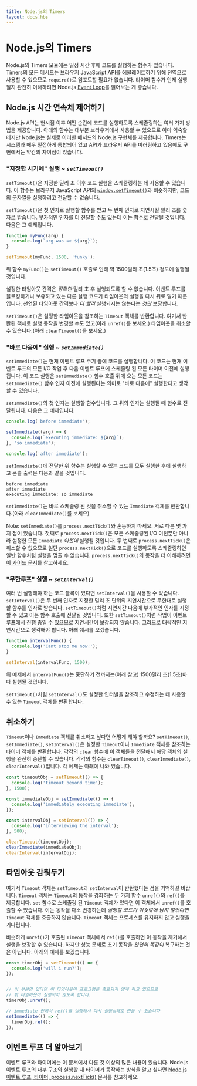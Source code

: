 ```yaml
---
title: Node.js의 Timers
layout: docs.hbs
---
```


<!--
# Timers in Node.js and beyond

The Timers module in Node.js contains functions that execute code after a set
period of time. Timers do not need to be imported via `require()`, since
all the methods are available globally to emulate the browser JavaScript API.
To fully understand when timer functions will be executed, it's a good idea to
read up on the the Node.js
[Event Loop](/en/docs/guides/event-loop-timers-and-nexttick/).
-->

# Node.js의 Timers

Node.js의 Timers 모듈에는 일정 시간 후에 코드를 실행하는 함수가 있습니다. Timers의 모든 메서드는
브라우저 JavaScript API를 에뮬레이트하기 위해 전역으로 사용할 수 있으므로 `require()`로 임포트할
필요가 없습니다. 타이머 함수가 언제 실행될지 완전히 이해하려면 Node.js
[Event Loop](/en/docs/guides/event-loop-timers-and-nexttick/)를 읽어보는 게 좋습니다.

<!--
## Controlling the Time Continuum with Node.js

The Node.js API provides several ways of scheduling code to execute at
some point after the present moment. The functions below may seem familiar,
since they are available in most browsers, but Node.js actually provides
its own implementation of these methods. Timers integrate very closely
with the system, and despite the fact that the API mirrors the browser
API, there are some differences in implementation.
-->

## Node.js 시간 연속체 제어하기

Node.js API는 현시점 이후 어떤 순간에 코드를 실행하도록 스케줄링하는 여러 가지 방법을 제공합니다.
아래의 함수는 대부분 브라우저에서 사용할 수 있으므로 아마 익숙할 테지만 Node.js는 실제로 이러한
메서드의 Node.js 구현체를 제공합니다. Timers는 시스템과 매우 밀접하게 통합되어 있고 API가
브라우저 API를 미러링하고 있음에도 구현에서는 약간의 차이점이 있습니다.

<!--
### "When I say so" Execution ~ *`setTimeout()`*

`setTimeout()` can be used to schedule code execution after a designated
amount of milliseconds. This function is similar to
[`window.setTimeout()`](https://developer.mozilla.org/en-US/docs/Web/API/WindowTimers/setTimeout)
from the browser JavaScript API, however a string of code cannot be passed
to be executed.

`setTimeout()` accepts a function to execute as its first argument and the
millisecond delay defined as a number as the second argument. Additional
arguments may also be included and these will be passed on to the function. Here
is an example of that:

```js
function myFunc(arg) {
  console.log(`arg was => ${arg}`);
}

setTimeout(myFunc, 1500, 'funky');
```
-->

### "지정한 시기에" 실행 ~ *`setTimeout()`*

`setTimeout()`은 지정한 밀리 초 이후 코드 실행을 스케줄링하는 데 사용할 수 있습니다. 이 함수는
브라우저 JavaScript API의
[`window.setTimeout()`](https://developer.mozilla.org/en-US/docs/Web/API/WindowTimers/setTimeout)과
비슷하지만, 코드의 문자열을 실행하려고 전달할 수 없습니다.

`setTimeout()`은 첫 인자로 실행할 함수를 받고 두 번째 인자로 지연시킬 밀리 초를 숫자로 받습니다.
부가적인 인자를 더 전달할 수도 있는데 이는 함수로 전달될 것입니다. 다음은 그 예제입니다.

```js
function myFunc(arg) {
  console.log(`arg was => ${arg}`);
}

setTimeout(myFunc, 1500, 'funky');
```

<!--
The above function `myFunc()` will execute as close to 1500
milliseconds (or 1.5 seconds) as possible due to the call of `setTimeout()`.

The timeout interval that is set cannot be relied upon to execute after
that *exact* number of milliseconds. This is because other executing code that
blocks or holds onto the event loop will push the execution of the timeout
back. The *only* guarantee is that the timeout will not execute *sooner* than
the declared timeout interval.

`setTimeout()` returns a `Timeout` object that can be used to reference the
timeout that was set. This returned object can be used to cancel the timeout (
see `clearTimeout()` below) as well as change the execution behavior (see
`unref()` below).
-->

위 함수 `myFunc()`는 `setTimeout()` 호출로 인해 약 1500밀리 초(1.5초) 정도에
실행될 것입니다.

설정한 타임아웃 간격은 *정확한* 밀리 초 후 실행되도록 할 수 없습니다. 이벤트 루프를 블로킹하거나
보유하고 있는 다른 실행 코드가 타임아웃의 실행을 다시 뒤로 밀기 때문입니다. 선언된 타임아웃 간격보다
*더 빨리* 실행되지는 않는다는 *것만* 보장합니다.

`setTimeout()`은 설정한 타임아웃을 참조하는 `Timeout` 객체를 반환합니다. 여기서 반환된 객체로
실행 동작을 변경할 수도 있고(아래 `unref()`를 보세요.) 타임아웃을
취소할 수 있습니다.(아래 `clearTimeout()`을 보세요.)

<!--
### "Right after this" Execution ~ *`setImmediate()`*

`setImmediate()` will execute code at the end of the current event loop cycle.
This code will execute *after* any I/O operations in the current event loop and
*before* any timers scheduled for the next event loop. This code execution
could be thought of as happening "right after this", meaning any code following
the `setImmediate()` function call will execute before the `setImmediate()`
function argument.

The first argument to `setImmediate()` will be the function to execute. Any
subsequent arguments will be passed to the function when it is executed.
Here's an example:

```js
console.log('before immediate');

setImmediate((arg) => {
  console.log(`executing immediate: ${arg}`);
}, 'so immediate');

console.log('after immediate');
```
-->

### "바로 다음에" 실행 ~ *`setImmediate()`*

`setImmediate()`는 현재 이벤트 루프 주기 끝에 코드를 실행합니다. 이 코드는 현재 이벤트 루프의
모든 I/O 작업 후 다음 이벤트 루프에 스케줄링 된 모든 타이머 이전에 실행됩니다. 이 코드 실행은
`setImmediate()` 함수 호출 뒤에 오는 모든 코드는 `setImmediate()` 함수 인자 이전에 실행된다는
의미로 "바로 다음에" 실행한다고 생각할 수 있습니다.


`setImmediate()`의 첫 인자는 실행할 함수입니다. 그 뒤의 인자는 실행될 때 함수로 전달됩니다.
다음은 그 예제입니다.

```js
console.log('before immediate');

setImmediate((arg) => {
  console.log(`executing immediate: ${arg}`);
}, 'so immediate');

console.log('after immediate');
```

<!--
The above function passed to `setImmediate()` will execute after all runnable
code has executed, and the console output will be:

```
before immediate
after immediate
executing immediate: so immediate
```

`setImmediate()` returns and `Immediate` object, which can be used to cancel
the scheduled immediate (see `clearImmediate()` below).

Note: Don't get `setImmediate()` confused with `process.nextTick()`. There are
some major ways they differ. The first is that `process.nextTick()` will run
*before* any `Immediate`s that are set as well as before any scheduled I/O.
The second is that `process.nextTick()` is non-clearable, meaning once
code has been scheduled to execute with `process.nextTick()`, the execution
cannot be stopped, just like with a normal function. Refer to [this guide](/en/docs/guides/event-loop-timers-and-nexttick/#processnexttick)
to better understand the operation of `process.nextTick()`.
-->

`setImmediate()`에 전달한 위 함수는 실행할 수 있는 코드를 모두 실행한 후에 실행하고 콘솔 출력은 다음과 같을 것입니다.

```
before immediate
after immediate
executing immediate: so immediate
```

`setImmediate()`는 바로 스케줄링 된 것을 취소할 수 있는 `Immediate` 객체를
반환합니다.(아래 `clearImmediate()`를 보세요)

Note: `setImmediate()`를 `process.nextTick()`와 혼동하지 마세요. 서로 다른 몇 가지 점이
있습니다. 첫째로 `process.nextTick()`은 모든 스케줄링된 I/O 이전뿐만 아니라 설정한 모든
`Immediate` *이전에* 실행될 것입니다. 두 번째로 `process.nextTick()`은 취소할 수 없으므로
일단 `process.nextTick()`으로 코드를 실행하도록 스케줄링하면 일반 함수처럼 실행을 멈출 수 없습니다.
`process.nextTick()`의 동작을 더 이해하려면
[이 가이드 문서](/en/docs/guides/event-loop-timers-and-nexttick/#processnexttick)를
참고하세요.

<!--
### "Infinite Loop" Execution ~ *`setInterval()`*

If there is a block of code that should execute multiple times, `setInterval()`
can be used to execute that code. `setInterval()` takes a function
argument that will run an infinite number of times with a given millisecond
delay as the second argument. Just like `setTimeout()`, additional arguments
can be added beyond the delay, and these will be passed on to the function call.
Also like `setTimeout()`, the delay cannot be guaranteed because of operations
that may hold on to the event loop, and therefore should be treated as an
approximate delay. See the below example:

```js
function intervalFunc() {
  console.log('Cant stop me now!');
}

setInterval(intervalFunc, 1500);
```
In the above example, `intervalFunc()` will execute about every 1500
milliseconds, or 1.5 seconds, until it is stopped (see below).

Just like `setTimeout()`, `setInterval()` also returns a `Timeout` object which
can be used to reference and modify the interval that was set.
-->

### "무한루프" 실행 ~ *`setInterval()`*

여러 번 실행해야 하는 코드 블록이 있다면 `setInterval()`을 사용할 수 있습니다.
`setInterval()`은 두 번째 인자로 지정한 밀리 초 단위의 지연시간으로 무한대로 실행할 함수를
인자로 받습니다. `setTimeout()`처럼 지연시간 다음에 부가적인 인자를 지정할 수 있고 이는 함수 호출에
전달될 것입니다. 또한 `setTimeout()`처럼 작업이 이벤트 루프에서 진행 중일 수 있으므로 지연시간이
보장되지 않습니다. 그러므로 대략적인 지연시간으로 생각해야 합니다. 아래 예시를 보겠습니다.

```js
function intervalFunc() {
  console.log('Cant stop me now!');
}

setInterval(intervalFunc, 1500);
```
위 예제에서 `intervalFunc()`는 중단하기 전까지는(아래 참고) 1500밀리 초(1.5초)마다 실행될 것입니다.

`setTimeout()`처럼 `setInterval()`도 설정한 인터벌을 참조하고 수정하는 데 사용할 수 있는
`Timeout` 객체를 반환합니다.

<!--
## Clearing the Future

What can be done if a `Timeout` or `Immediate` object needs to be cancelled?
`setTimeout()`, `setImmediate()`, and `setInterval()` return a timer object
that can be used to reference the set `Timeout` or `Immediate` object.
By passing said object into the respective `clear` function, execution of
that object will be halted completely. The respective functions are
`clearTimeout()`, `clearImmediate()`, and `clearInterval()`. See the example
below for an example of each:

```js
const timeoutObj = setTimeout(() => {
  console.log('timeout beyond time');
}, 1500);

const immediateObj = setImmediate(() => {
  console.log('immediately executing immediate');
});

const intervalObj = setInterval(() => {
  console.log('interviewing the interval');
}, 500);

clearTimeout(timeoutObj);
clearImmediate(immediateObj);
clearInterval(intervalObj);
```
-->

## 취소하기

`Timeout`이나 `Immediate` 객체를 취소하고 싶다면 어떻게 해야 할까요? `setTimeout()`,
`setImmediate()`, `setInterval()`은 설정한 `Timeout`이나 `Immediate` 객체를 참조하는
타이머 객체를 반환합니다. 각각의 `clear` 함수에 이 객체들을 전달해서 해당 객체의 실행을 완전히
중단할 수 있습니다. 각각의 함수는 `clearTimeout()`, `clearImmediate()`,
`clearInterval()`입니다. 각 예제는 아래에 나와 있습니다.

```js
const timeoutObj = setTimeout(() => {
  console.log('timeout beyond time');
}, 1500);

const immediateObj = setImmediate(() => {
  console.log('immediately executing immediate');
});

const intervalObj = setInterval(() => {
  console.log('interviewing the interval');
}, 500);

clearTimeout(timeoutObj);
clearImmediate(immediateObj);
clearInterval(intervalObj);
```

<!--
## Leaving Timeouts Behind

Remember that `Timeout` objects are returned by `setTimeout` and `setInterval`.
The `Timeout` object provides two functions intended to augment `Timeout`
behavior with `unref()` and `ref()`. If there is a `Timeout` object scheduled
using a `set` function, `unref()` can be called on that object. This will change
the behavior slightly, and not call the `Timeout` object *if it is the last
code to execute*. The `Timeout` object will not keep the process alive, waiting
to execute.

In similar fashion, a `Timeout` object that has had `unref()` called on it
can remove that behavior by calling `ref()` on that same `Timeout` object,
which will then ensure its execution. Be aware, however, that this does
not *exactly* restore the initial behavior for performance reasons. See
below for examples of both:

```js
const timerObj = setTimeout(() => {
  console.log('will i run?');
});

// if left alone, this statement will keep the above
// timeout from running, since the timeout will be the only
// thing keeping the program from exiting
timerObj.unref();

// we can bring it back to life by calling ref() inside
// an immediate
setImmediate(() => {
  timerObj.ref();
});
```
-->

## 타임아웃 감춰두기

여기서 `Timeout` 객체는 `setTimeout`과 `setInterval`이 반환했다는 점을 기억하길 바랍니다.
`Timeout` 객체는 `Timeout`의 동작을 강화하는 두 가지 함수 `unref()`와 `ref()`를 제공합니다.
`set` 함수로 스케줄링 된 `Timeout` 객체가 있다면 이 객체에서 `unref()`를 호출할 수 있습니다.
이는 동작을 다소 변경하는데 *실행할 코드가 이것밖에 남지 않았다면* `Timeout` 객체를 호출하지 않습니다.
`Timeout` 객체는 프로세스를 유지하지 않고 실행을 기다립니다.

비슷하게 `unref()`가 호출된 `Timeout` 객체에서 `ref()`를 호출하면 이 동작을 제거해서
실행을 보장할 수 있습니다. 하지만 성능 문제로 초기 동작을 *완전히 똑같이* 복구하는 것은 아닙니다.
아래의 예제를 보겠습니다.

```js
const timerObj = setTimeout(() => {
  console.log('will i run?');
});


// 이 부분만 있다면 이 타임아웃이 프로그램을 종료되지 않게 하고 있으므로
// 위 타임아웃이 실행되지 않도록 합니다.
timerObj.unref();

// immediate 안에서 ref()를 실행해서 다시 실행상태로 만들 수 있습니다
setImmediate(() => {
  timerObj.ref();
});
```

<!--
## Further Down the Event Loop

There's much more to the Event Loop and Timers than this guide
has covered. To learn more about the internals of the Node.js
Event Loop and how Timers operate during execution, check out
this Node.js guide: [The Node.js Event Loop, Timers, and
process.nextTick()](/en/docs/guides/event-loop-timers-and-nexttick/).
-->

## 이벤트 루프 더 알아보기

이벤트 루프와 타이머에는 이 문서에서 다룬 것 이상의 많은 내용이 있습니다. Node.js 이벤트 루프의
내부 구조와 실행할 때 타이머가 동작하는 방식을 알고 싶다면
[Node.js 이벤트 루프, 타이머, process.nextTick()](/en/docs/guides/event-loop-timers-and-nexttick/)
문서를 참고하세요.
